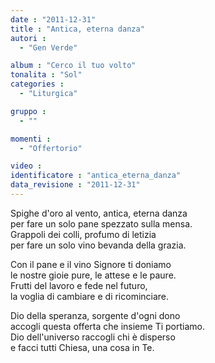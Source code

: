 ```yaml
---
date : "2011-12-31"
title : "Antica, eterna danza"
autori : 
  - "Gen Verde"

album : "Cerco il tuo volto"
tonalita : "Sol"
categories : 
  - "Liturgica"

gruppo : 
  - ""

momenti : 
  - "Offertorio"

video : 
identificatore : "antica_eterna_danza"
data_revisione : "2011-12-31"
---
```

  
  
  
Spighe d'oro al vento, antica, eterna danza  
per fare un solo pane spezzato sulla mensa.  
Grappoli dei colli, profumo di letizia  
per fare un solo vino bevanda della grazia.  
  
  
  
  
Con il pane e il vino Signore ti doniamo  
le nostre gioie pure, le attese e le paure.  
Frutti del lavoro e fede nel futuro,  
la voglia di cambiare e di ricominciare.  
  
  
  
  
Dio della speranza, sorgente d'ogni dono  
accogli questa offerta che insieme Ti portiamo.  
Dio dell'universo raccogli chi è disperso  
e facci tutti Chiesa, una cosa in Te.  
  
  
  
